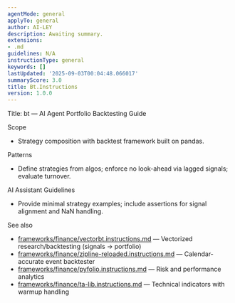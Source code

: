 ```yaml
---
agentMode: general
applyTo: general
author: AI-LEY
description: Awaiting summary.
extensions:
- .md
guidelines: N/A
instructionType: general
keywords: []
lastUpdated: '2025-09-03T00:04:48.066017'
summaryScore: 3.0
title: Bt.Instructions
version: 1.0.0
---
```


Title: bt — AI Agent Portfolio Backtesting Guide

Scope
- Strategy composition with backtest framework built on pandas.

Patterns
- Define strategies from algos; enforce no look-ahead via lagged signals; evaluate turnover.

AI Assistant Guidelines
- Provide minimal strategy examples; include assertions for signal alignment and NaN handling.


See also
- [frameworks/finance/vectorbt.instructions.md](../finance/vectorbt.instructions.md) — Vectorized research/backtesting (signals → portfolio)
- [frameworks/finance/zipline-reloaded.instructions.md](../finance/zipline-reloaded.instructions.md) — Calendar-accurate event backtester
- [frameworks/finance/pyfolio.instructions.md](../finance/pyfolio.instructions.md) — Risk and performance analytics
- [frameworks/finance/ta-lib.instructions.md](../finance/ta-lib.instructions.md) — Technical indicators with warmup handling